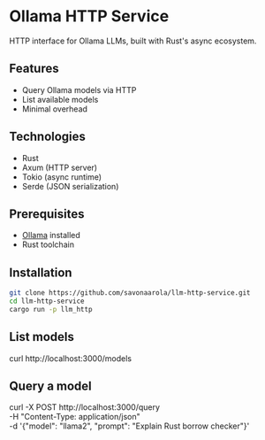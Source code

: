 # Ollama HTTP Service

HTTP interface for Ollama LLMs, built with Rust's async ecosystem.

## Features
- Query Ollama models via HTTP
- List available models
- Minimal overhead

## Technologies
- Rust
- Axum (HTTP server)
- Tokio (async runtime)
- Serde (JSON serialization)

## Prerequisites
- [Ollama](https://ollama.com/) installed 
- Rust toolchain

## Installation
```bash
git clone https://github.com/savonaarola/llm-http-service.git
cd llm-http-service
cargo run -p llm_http
```

## List models
curl http://localhost:3000/models

## Query a model
curl -X POST http://localhost:3000/query \
  -H "Content-Type: application/json" \
  -d '{"model": "llama2", "prompt": "Explain Rust borrow checker"}'
